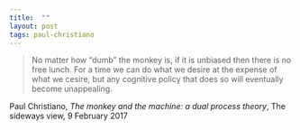 ```yaml
---
title:  ""
layout: post
tags: paul-christiano
---
```


> No matter how “dumb” the monkey is, if it is unbiased then there is no free lunch. For a time we can do what we desire at the expense of what we cesire, but any cognitive policy that does so will eventually become unappealing.

Paul Christiano, _The monkey and the machine: a dual process theory_, The sideways view, 9 February 2017